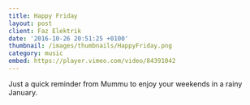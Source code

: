 ```yaml
---
title: Happy Friday
layout: post
client: Faz Elektrik
date: '2016-10-26 20:51:25 +0100'
thumbnail: /images/thumbnails/HappyFriday.png
category: music
embed: https://player.vimeo.com/video/84391042
---
```

Just a quick reminder from Mummu to enjoy your weekends in a rainy January.
